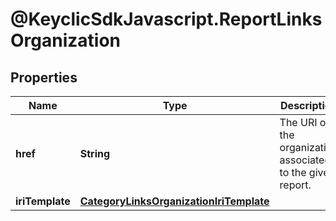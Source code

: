 # @KeyclicSdkJavascript.ReportLinksOrganization

## Properties
Name | Type | Description | Notes
------------ | ------------- | ------------- | -------------
**href** | **String** | The URI of the organization associated to the given report. | [optional] 
**iriTemplate** | [**CategoryLinksOrganizationIriTemplate**](CategoryLinksOrganizationIriTemplate.md) |  | [optional] 


